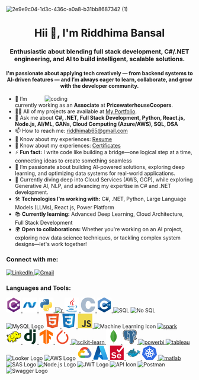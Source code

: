 
![2e9e9c04-1d3c-436c-a0a8-b31bb8687342 (1)](https://github.com/user-attachments/assets/7511ab1c-9ed2-4e4b-9fd9-f5925158351b)

<h1 align="center">Hii 👋, I'm Riddhima Bansal</h1>
<h3 align="center">Enthusiastic about blending full stack development, C#/.NET engineering, and AI to build intelligent, scalable solutions.</h3>
<h4 align="center">I'm passionate about applying tech creatively — from backend systems to AI-driven features — and I’m always eager to learn, collaborate, and grow with the developer community.</h4>
<img align="right" alt="coding" width="400" src="https://github.com/riddhima109/riddhima109/blob/main/Untitled%20design.gif">

- 🔭 I’m currently working as an **Associate** at **PricewaterhouseCoopers**.
- 👨‍💻 All of my projects are available at [My Portfolio](https://github.com/riddhima109?tab=repositories).
- 💬 Ask me about **C#, .NET, Full Stack Development, Python, React.js, Node.js, AI/ML, GANs, Cloud Computing (Azure/AWS), SQL, DSA**
- 📫 How to reach me: [riddhimab65@gmail.com](mailto:riddhimab65@gmail.com)
- 📄 Know about my experiences: [Resume](https://drive.google.com/file/d/1qCsVuoo85_9r63k6Z7qEL07nm0kBfv5J/view?usp=sharing)
- 📝 Know about my experiences: [Certificates](https://drive.google.com/drive/folders/1XwW2GdQLsab1WWwopB8GfxMkNGIflaLS?usp=sharing)
- ⚡ **Fun fact:** I write code like building a bridge—one logical step at a time, connecting ideas to create something seamless
- 🌱 I’m passionate about building AI-powered solutions, exploring deep learning, and optimizing data systems for real-world applications.
- 🚀 Currently diving deep into Cloud Services (AWS, GCP), while exploring Generative AI, NLP, and advancing my expertise in C# and .NET development.
- 🛠️ **Technologies I’m working with:** C#, .NET, Python, Large Language Models (LLMs), React.js, Power Platform
- 📚 **Currently learning:** Advanced Deep Learning, Cloud Architecture, Full Stack Development
- 🌍 **Open to collaborations:** Whether you're working on an AI project, exploring new data science techniques, or tackling complex system designs—let's work together!

<h3 align="left">Connect with me:</h3>
<p align="left">
  <a href="https://www.linkedin.com/in/riddhima-bansal-7-linkup/" target="_blank" rel="noopener noreferrer">
    <img src="https://img.shields.io/badge/LinkedIn-blue?style=flat&logo=linkedin" alt="LinkedIn"/>
  </a>
  <a href="mailto:riddhimab65@gmail.com" target="_blank" rel="noopener noreferrer">
    <img src="https://img.shields.io/badge/Email-D14836?style=flat&logo=gmail&logoColor=white" alt="Gmail"/>
  </a>
</p>

<h3 align="left">Languages and Tools:</h3>
<p align="left">

  <!-- Programming Languages -->
  <a href="https://learn.microsoft.com/en-us/dotnet/csharp/" target="_blank" title="C#">
    <img src="https://raw.githubusercontent.com/devicons/devicon/master/icons/csharp/csharp-original.svg" alt="csharp" width="40" height="40"/>
  </a>

  
  <a href="https://dotnet.microsoft.com/" target="_blank" title=".NET">
    <img src="https://raw.githubusercontent.com/devicons/devicon/master/icons/dot-net/dot-net-original.svg" alt="dotnet" width="40" height="40"/>
  </a>
  <a href="https://www.python.org" target="_blank" title="Python">
    <img src="https://raw.githubusercontent.com/devicons/devicon/master/icons/python/python-original.svg" alt="python" width="40" height="40"/>
  </a>
  <a href="https://www.r-project.org/" target="_blank" title="R">
    <img src="https://www.r-project.org/logo/Rlogo.png" alt="r" width="40" height="40"/>
  </a>
  <a href="https://www.java.com/" target="_blank" title="Java">
    <img src="https://raw.githubusercontent.com/devicons/devicon/master/icons/java/java-original.svg" alt="java" width="40" height="40"/>
  </a>
  <a href="https://www.w3schools.com/c/" target="_blank" title="C">
    <img src="https://raw.githubusercontent.com/devicons/devicon/master/icons/c/c-original.svg" alt="c" width="40" height="40"/>
  </a>
  <a href="https://isocpp.org/" target="_blank" title="C++">
    <img src="https://raw.githubusercontent.com/devicons/devicon/master/icons/cplusplus/cplusplus-original.svg" alt="cplusplus" width="40" height="40"/>
  </a>
 <img src="https://cdn-icons-png.flaticon.com/512/29/29165.png" alt="SQL" width="40" height="40" title="SQL"/>
 <img src="https://dsaihub.com/wp-content/uploads/2023/07/NoSQL.jpg" alt="No SQL" width="40" height="40" title="No SQL"/>
 <img src="https://logo.svgcdn.com/l/mysql.png" alt="MySQL Logo" width="40" height="40" title="MySQL"/>

  <!-- Web Development -->
  <a href="https://www.w3.org/html/" target="_blank" title="HTML">
    <img src="https://raw.githubusercontent.com/devicons/devicon/master/icons/html5/html5-original.svg" alt="html5" width="40" height="40"/>
  </a>
  <a href="https://www.w3schools.com/css/" target="_blank" title="CSS">
    <img src="https://raw.githubusercontent.com/devicons/devicon/master/icons/css3/css3-original.svg" alt="css3" width="40" height="40"/>
  </a>
  <a href="https://developer.mozilla.org/en-US/docs/Web/JavaScript" target="_blank" title="JavaScript">
    <img src="https://raw.githubusercontent.com/devicons/devicon/master/icons/javascript/javascript-original.svg" alt="javascript" width="40" height="40"/>
  </a>
  <img
  src="https://cdn-icons-png.flaticon.com/512/8618/8618881.png"
  alt="Machine Learning Icon"
  width="40"
  height="40"
  title="AI & ML"
/>


  <!-- Frameworks & Libraries -->
  <a href="https://spark.apache.org/" target="_blank" title="Apache Spark">
    <img src="https://upload.wikimedia.org/wikipedia/commons/f/f3/Apache_Spark_logo.svg" alt="spark" width="40" height="40"/>
  </a>
  <a href="https://hadoop.apache.org/" target="_blank" title="Hadoop">
    <img src="https://raw.githubusercontent.com/devicons/devicon/master/icons/hadoop/hadoop-original.svg" alt="hadoop" width="40" height="40"/>
  </a>
  <a href="https://www.djangoproject.com/" target="_blank" title="Django">
    <img src="https://raw.githubusercontent.com/devicons/devicon/master/icons/django/django-plain.svg" alt="django" width="40" height="40"/>
  </a>

  <!-- AI/ML & Data Science -->
  <a href="https://www.tensorflow.org/" target="_blank" title="TensorFlow">
    <img src="https://raw.githubusercontent.com/devicons/devicon/master/icons/tensorflow/tensorflow-original.svg" alt="tensorflow" width="40" height="40"/>
  </a>
  <a href="https://pytorch.org/" target="_blank" title="PyTorch">
    <img src="https://raw.githubusercontent.com/devicons/devicon/master/icons/pytorch/pytorch-original.svg" alt="pytorch" width="40" height="40"/>
  </a>
  <a href="https://scikit-learn.org/" target="_blank" title="Scikit-learn">
    <img src="https://upload.wikimedia.org/wikipedia/commons/0/05/Scikit_learn_logo_small.svg" alt="scikit-learn" width="40" height="40"/>
  </a>

  <!-- Databases -->
  <a href="https://www.mongodb.com/" target="_blank" title="MongoDB">
    <img src="https://raw.githubusercontent.com/devicons/devicon/master/icons/mongodb/mongodb-original.svg" alt="mongodb" width="40" height="40"/>
  </a>
  <a href="https://www.postgresql.org/" target="_blank" title="PostgreSQL">
    <img src="https://raw.githubusercontent.com/devicons/devicon/master/icons/postgresql/postgresql-original.svg" alt="postgresql" width="40" height="40"/>
  </a>

  <!-- BI / Visualization -->
  <a href="https://powerbi.microsoft.com/" target="_blank" title="Power BI">
    <img src="https://img.icons8.com/color/48/000000/power-bi.png" alt="powerbi" width="40" height="40"/>
  </a>
  <a href="https://www.tableau.com/" target="_blank" title="Tableau">
    <img src="https://img.icons8.com/color/48/000000/tableau-software.png" alt="tableau" width="40" height="40"/>
  </a>
  <img
  src="https://www.gstatic.com/bricks/image/120b98c5-9141-4dc9-8490-3b7ae9e7670d.svg"
  alt="Looker Logo"
  width="40"
  height="40"
  title="Looker"
/>


  

  <!-- Cloud -->
  <img src="https://www.sas2py.com/assets/img/AWS-right.png" alt="AWS Logo" width="55" height="auto" title="AWS" />

  <a href="https://cloud.google.com/" target="_blank" title="Google Cloud">
    <img src="https://raw.githubusercontent.com/devicons/devicon/master/icons/googlecloud/googlecloud-original.svg" alt="gcp" width="40" height="40"/>
  </a>
  <a href="https://azure.microsoft.com/" target="_blank" title="Microsoft Azure">
    <img src="https://raw.githubusercontent.com/devicons/devicon/master/icons/azure/azure-original.svg" alt="azure" width="40" height="40"/>
  </a>

  <!-- Automation / DevOps -->
  <a href="https://www.selenium.dev/" target="_blank" title="Selenium">
    <img src="https://raw.githubusercontent.com/devicons/devicon/master/icons/selenium/selenium-original.svg" alt="selenium" width="40" height="40"/>
  </a>
  

  <a href="https://www.docker.com/" target="_blank" title="Docker">
    <img src="https://raw.githubusercontent.com/devicons/devicon/master/icons/docker/docker-original.svg" alt="docker" width="40" height="40"/>
  </a>
  <a href="https://kubernetes.io/" target="_blank" title="Kubernetes">
    <img src="https://raw.githubusercontent.com/devicons/devicon/master/icons/kubernetes/kubernetes-plain.svg" alt="kubernetes" width="40" height="40"/>
  </a>

  <!-- Others -->
  <a href="https://www.mathworks.com/products/matlab.html" target="_blank" title="MATLAB">
    <img src="https://upload.wikimedia.org/wikipedia/commons/2/21/Matlab_Logo.png" alt="matlab" width="40" height="40"/>
  </a>

  <img src="https://logosandtypes.com/wp-content/uploads/2020/08/SAS.png" alt="SAS Logo" width="45" title="SAS" />

  <img src="https://github.com/user-attachments/assets/1646ae5e-ef23-46ba-8481-e42e973d96a6" alt="Node.js Logo" width="40" height="40" title="Node.js" />

  <img src="https://logo.svgcdn.com/l/jwt.png" alt="JWT Logo" width="100" height="200" title="JSON Web Token (JWT)" />

  <img src="https://img.icons8.com/color/48/api.png" alt="API Icon" width="40" height="40" title="API" />

  <img src="https://cdn.worldvectorlogo.com/logos/postman.svg" alt="Postman" width="40" height="40" title="Postman" />

  <img src="https://logo.svgcdn.com/l/swagger.png" alt="Swagger Logo" width="40" height="40" title="Swagger" />












</p>

  

